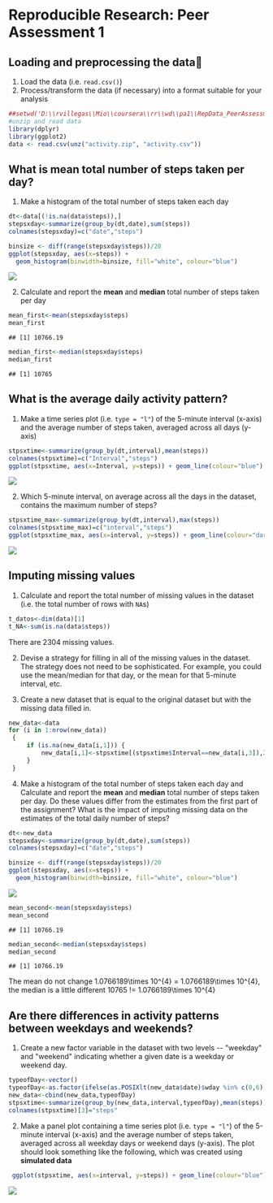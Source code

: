 # Reproducible Research: Peer Assessment 1


## Loading and preprocessing the data

1. Load the data (i.e. `read.csv()`)
2. Process/transform the data (if necessary) into a format suitable for your analysis

```r
##setwd('D:\\rvillegas\\Mio\\coursera\\rr\\wd\\pa1\\RepData_PeerAssessment1')
#unzip and read data
library(dplyr)
library(ggplot2)
data <- read.csv(unz("activity.zip", "activity.csv"))
```
## What is mean total number of steps taken per day?
1. Make a histogram of the total number of steps taken each day

```r
dt<-data[(!is.na(data$steps)),]
stepsxday<-summarize(group_by(dt,date),sum(steps))
colnames(stepsxday)=c("date","steps")

binsize <- diff(range(stepsxday$steps))/20
ggplot(stepsxday, aes(x=steps)) +
  geom_histogram(binwidth=binsize, fill="white", colour="blue")
```

![](PA1_template_files/figure-html/unnamed-chunk-2-1.png) 

2. Calculate and report the **mean** and **median** total number of steps taken per day

```r
mean_first<-mean(stepsxday$steps)
mean_first
```

```
## [1] 10766.19
```


```r
median_first<-median(stepsxday$steps)
median_first
```

```
## [1] 10765
```
## What is the average daily activity pattern?
1. Make a time series plot (i.e. `type = "l"`) of the 5-minute interval (x-axis) and the average number of steps taken, averaged across all days (y-axis)

```r
stpsxtime<-summarize(group_by(dt,interval),mean(steps))
colnames(stpsxtime)=c("Interval","steps")
ggplot(stpsxtime, aes(x=Interval, y=steps)) + geom_line(colour="blue")
```

![](PA1_template_files/figure-html/unnamed-chunk-5-1.png) 

2. Which 5-minute interval, on average across all the days in the dataset, contains the maximum number of steps?

```r
stpsxtime_max<-summarize(group_by(dt,interval),max(steps))
colnames(stpsxtime_max)=c("interval","steps")
ggplot(stpsxtime_max, aes(x=interval, y=steps)) + geom_line(colour="darkgreen")
```

![](PA1_template_files/figure-html/unnamed-chunk-6-1.png) 

## Imputing missing values
1. Calculate and report the total number of missing values in the dataset (i.e. the total number of rows with `NA`s)

```r
t_datos<-dim(data)[1]
t_NA<-sum(is.na(data$steps))
```
There are 2304 missing values.

2. Devise a strategy for filling in all of the missing values in the dataset. The strategy does not need to be sophisticated. For example, you could use the mean/median for that day, or the mean for that 5-minute interval, etc.

3. Create a new dataset that is equal to the original dataset but with the missing data filled in.


```r
new_data<-data
for (i in 1:nrow(new_data))
 {
     if (is.na(new_data[i,1])) {
         new_data[i,1]<-stpsxtime[(stpsxtime$Interval==new_data[i,3]),2]
     }
 }
```

4. Make a histogram of the total number of steps taken each day and Calculate and report the **mean** and **median** total number of steps taken per day. Do these values differ from the estimates from the first part of the assignment? What is the impact of imputing missing data on the estimates of the total daily number of steps?


```r
dt<-new_data
stepsxday<-summarize(group_by(dt,date),sum(steps))
colnames(stepsxday)=c("date","steps")

binsize <- diff(range(stepsxday$steps))/20
ggplot(stepsxday, aes(x=steps)) +
  geom_histogram(binwidth=binsize, fill="white", colour="blue")
```

![](PA1_template_files/figure-html/unnamed-chunk-9-1.png) 


```r
mean_second<-mean(stepsxday$steps)
mean_second
```

```
## [1] 10766.19
```


```r
median_second<-median(stepsxday$steps)
median_second
```

```
## [1] 10766.19
```

The mean do not change 1.0766189\times 10^{4} = 1.0766189\times 10^{4}, the median is a little different 10765 != 1.0766189\times 10^{4}

## Are there differences in activity patterns between weekdays and weekends?


1. Create a new factor variable in the dataset with two levels -- "weekday" and "weekend" indicating whether a given date is a weekday or weekend day.


```r
typeofDay<-vector()
typeofDay<-as.factor(ifelse(as.POSIXlt(new_data$date)$wday %in% c(0,6),"weekend","weekday"))
new_data<-cbind(new_data,typeofDay)
stpsxtime<-summarize(group_by(new_data,interval,typeofDay),mean(steps))
colnames(stpsxtime)[3]="steps"
```


2. Make a panel plot containing a time series plot (i.e. `type = "l"`) of the 5-minute interval (x-axis) and the average number of steps taken, averaged across all weekday days or weekend days (y-axis). The plot should look something like the following, which was created using **simulated data**



```r
 ggplot(stpsxtime, aes(x=interval, y=steps)) + geom_line(colour="blue")+ facet_wrap(~ typeofDay , ncol=1)+theme(strip.text = element_text(size=rel(1.5)),strip.background = element_rect(fill="pink",size=2))
```

![](PA1_template_files/figure-html/unnamed-chunk-13-1.png) 

